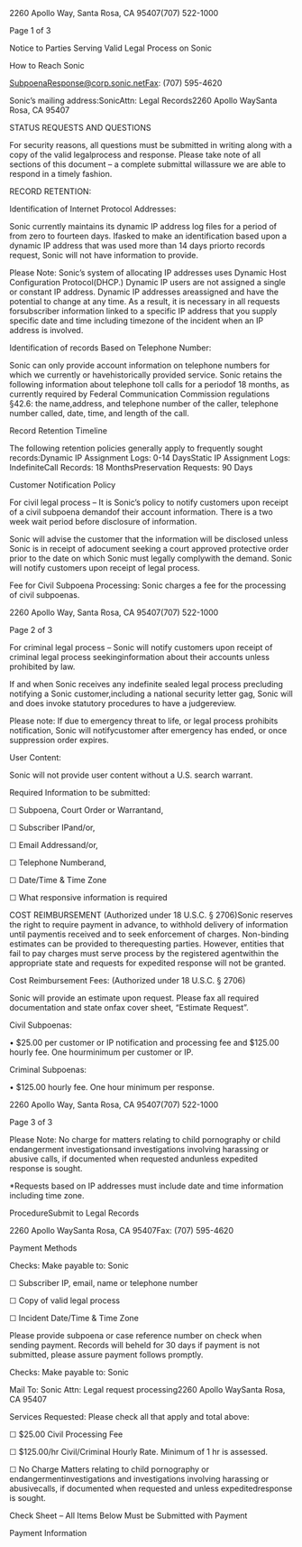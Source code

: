2260 Apollo Way, Santa Rosa, CA 95407(707) 522-1000



Page 1 of 3



Notice to Parties Serving Valid Legal Process on Sonic



How to Reach Sonic

SubpoenaResponse@corp.sonic.netFax: (707) 595-4620



Sonic’s mailing address:SonicAttn: Legal Records2260 Apollo WaySanta Rosa, CA 95407



STATUS REQUESTS AND QUESTIONS

For security reasons, all questions must be submitted in writing along with a copy of the valid legalprocess and response. Please take note of all sections of this document – a complete submittal willassure we are able to respond in a timely fashion.



RECORD RETENTION:

Identification of Internet Protocol Addresses:

Sonic currently maintains its dynamic IP address log files for a period of from zero to fourteen days. Ifasked to make an identification based upon a dynamic IP address that was used more than 14 days priorto records request, Sonic will not have information to provide.

Please Note: Sonic’s system of allocating IP addresses uses Dynamic Host Configuration Protocol(DHCP.) Dynamic IP users are not assigned a single or constant IP address. Dynamic IP addresses areassigned and have the potential to change at any time. As a result, it is necessary in all requests forsubscriber information linked to a specific IP address that you supply specific date and time including timezone of the incident when an IP address is involved.



Identification of records Based on Telephone Number:

Sonic can only provide account information on telephone numbers for which we currently or havehistorically provided service. Sonic retains the following information about telephone toll calls for a periodof 18 months, as currently required by Federal Communication Commission regulations §42.6: the name,address, and telephone number of the caller, telephone number called, date, time, and length of the call.



Record Retention Timeline

The following retention policies generally apply to frequently sought records:Dynamic IP Assignment Logs: 0-14 DaysStatic IP Assignment Logs: IndefiniteCall Records: 18 MonthsPreservation Requests: 90 Days



Customer Notification Policy

For civil legal process – It is Sonic’s policy to notify customers upon receipt of a civil subpoena demandof their account information. There is a two week wait period before disclosure of information.

Sonic will advise the customer that the information will be disclosed unless Sonic is in receipt of adocument seeking a court approved protective order prior to the date on which Sonic must legally complywith the demand. Sonic will notify customers upon receipt of legal process.

Fee for Civil Subpoena Processing: Sonic charges a fee for the processing of civil subpoenas.

2260 Apollo Way, Santa Rosa, CA 95407(707) 522-1000



Page 2 of 3



For criminal legal process – Sonic will notify customers upon receipt of criminal legal process seekinginformation about their accounts unless prohibited by law.



If and when Sonic receives any indefinite sealed legal process precluding notifying a Sonic customer,including a national security letter gag, Sonic will and does invoke statutory procedures to have a judgereview.



Please note: If due to emergency threat to life, or legal process prohibits notification, Sonic will notifycustomer after emergency has ended, or once suppression order expires.



User Content:



Sonic will not provide user content without a U.S. search warrant.



Required Information to be submitted:



☐ Subpoena, Court Order or Warrantand,

☐ Subscriber IPand/or,

☐ Email Addressand/or,

☐ Telephone Numberand,

☐ Date/Time \& Time Zone



☐ What responsive information is required



COST REIMBURSEMENT (Authorized under 18 U.S.C. § 2706)Sonic reserves the right to require payment in advance, to withhold delivery of information until paymentis received and to seek enforcement of charges. Non-binding estimates can be provided to therequesting parties. However, entities that fail to pay charges must serve process by the registered agentwithin the appropriate state and requests for expedited response will not be granted.



Cost Reimbursement Fees: (Authorized under 18 U.S.C. § 2706)



Sonic will provide an estimate upon request. Please fax all required documentation and state onfax cover sheet, “Estimate Request”.

Civil Subpoenas:



• $25.00 per customer or IP notification and processing fee and $125.00 hourly fee. One hourminimum per customer or IP.



Criminal Subpoenas:

• $125.00 hourly fee. One hour minimum per response.

2260 Apollo Way, Santa Rosa, CA 95407(707) 522-1000



Page 3 of 3



Please Note: No charge for matters relating to child pornography or child endangerment investigationsand investigations involving harassing or abusive calls, if documented when requested andunless expedited response is sought.

\*Requests based on IP addresses must include date and time information including time zone.



ProcedureSubmit to Legal Records

2260 Apollo WaySanta Rosa, CA 95407Fax: (707) 595-4620



Payment Methods

Checks: Make payable to: Sonic



☐ Subscriber IP, email, name or telephone number

☐ Copy of valid legal process

☐ Incident Date/Time \& Time Zone

Please provide subpoena or case reference number on check when sending payment. Records will beheld for 30 days if payment is not submitted, please assure payment follows promptly.



Checks: Make payable to: Sonic

Mail To: Sonic Attn: Legal request processing2260 Apollo WaySanta Rosa, CA 95407



Services Requested: Please check all that apply and total above:

☐ $25.00 Civil Processing Fee



☐ $125.00/hr Civil/Criminal Hourly Rate. Minimum of 1 hr is assessed.



☐ No Charge Matters relating to child pornography or endangermentinvestigations and investigations involving harassing or abusivecalls, if documented when requested and unless expeditedresponse is sought.

Check Sheet – All Items Below Must be Submitted with Payment

Payment Information